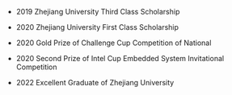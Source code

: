 - 2019  Zhejiang University Third Class Scholarship 

- 2020  Zhejiang University First Class Scholarship 

- 2020  Gold Prize of Challenge Cup Competition of National 

- 2020  Second Prize of Intel Cup Embedded System Invitational Competition 

- 2022  Excellent Graduate of Zhejiang University 
